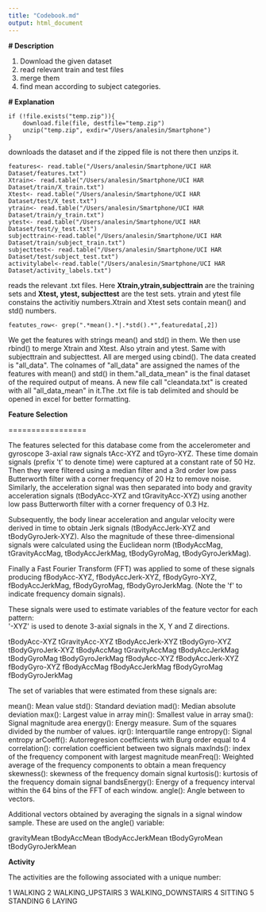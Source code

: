 ```yaml
---
title: "Codebook.md"
output: html_document
---
```


**# Description**

  1) Download the given dataset
  2) read relevant train and test files
  3) merge them
  4) find mean according to subject categories.


**# Explanation**
```{r}
if (!file.exists("temp.zip")){
    download.file(file, destfile="temp.zip")
    unzip("temp.zip", exdir="/Users/analesin/Smartphone")
} 
```

downloads the dataset and if the zipped file is not there then unzips it. 


```{r}
features<- read.table("/Users/analesin/Smartphone/UCI HAR Dataset/features.txt")
Xtrain<- read.table("/Users/analesin/Smartphone/UCI HAR Dataset/train/X_train.txt")
Xtest<- read.table("/Users/analesin/Smartphone/UCI HAR Dataset/test/X_test.txt")
ytrain<- read.table("/Users/analesin/Smartphone/UCI HAR Dataset/train/y_train.txt")
ytest<- read.table("/Users/analesin/Smartphone/UCI HAR Dataset/test/y_test.txt")
subjecttrain<-read.table("/Users/analesin/Smartphone/UCI HAR Dataset/train/subject_train.txt")
subjecttest<- read.table("/Users/analesin/Smartphone/UCI HAR Dataset/test/subject_test.txt")
activitylabel<-read.table("/Users/analesin/Smartphone/UCI HAR Dataset/activity_labels.txt")
```
reads the relevant .txt files. Here **Xtrain,ytrain,subjecttrain** are the training sets and **Xtest, ytest, subjecttest** are the test sets. ytrain and ytest file constains the activitiy numbers.Xtrain and Xtest sets contain mean() and std() numbers. 

```{r}
featutes_row<- grep(".*mean().*|.*std().*",featuredata[,2])
```

We get the features with strings mean() and std() in them. We then use rbind() to merge Xtrain and Xtest. Also ytrain and ytest. Same with subjecttrain and subjecttest. All are merged using cbind(). The data created is "all_data". The colnames of "all_data" are assigned the names of the features with mean() and std() in them."all_data_mean" is the final dataset of the required output of means. A new file call "cleandata.txt" is created with all "all_data_mean" in it.The .txt file is tab delimited and should be opened in excel for better formatting. 

**Feature Selection**

=================

The features selected for this database come from the accelerometer and gyroscope 3-axial raw signals tAcc-XYZ and tGyro-XYZ. These time domain signals (prefix 't' to denote time) were captured at a constant rate of 50 Hz. Then they were filtered using a median filter and a 3rd order low pass Butterworth filter with a corner frequency of 20 Hz to remove noise. Similarly, the acceleration signal was then separated into body and gravity acceleration signals (tBodyAcc-XYZ and tGravityAcc-XYZ) using another low pass Butterworth filter with a corner frequency of 0.3 Hz. 

Subsequently, the body linear acceleration and angular velocity were derived in time to obtain Jerk signals (tBodyAccJerk-XYZ and tBodyGyroJerk-XYZ). Also the magnitude of these three-dimensional signals were calculated using the Euclidean norm (tBodyAccMag, tGravityAccMag, tBodyAccJerkMag, tBodyGyroMag, tBodyGyroJerkMag). 

Finally a Fast Fourier Transform (FFT) was applied to some of these signals producing fBodyAcc-XYZ, fBodyAccJerk-XYZ, fBodyGyro-XYZ, fBodyAccJerkMag, fBodyGyroMag, fBodyGyroJerkMag. (Note the 'f' to indicate frequency domain signals). 

These signals were used to estimate variables of the feature vector for each pattern:  
'-XYZ' is used to denote 3-axial signals in the X, Y and Z directions.

tBodyAcc-XYZ
tGravityAcc-XYZ
tBodyAccJerk-XYZ
tBodyGyro-XYZ
tBodyGyroJerk-XYZ
tBodyAccMag
tGravityAccMag
tBodyAccJerkMag
tBodyGyroMag
tBodyGyroJerkMag
fBodyAcc-XYZ
fBodyAccJerk-XYZ
fBodyGyro-XYZ
fBodyAccMag
fBodyAccJerkMag
fBodyGyroMag
fBodyGyroJerkMag

The set of variables that were estimated from these signals are: 

mean(): Mean value
std(): Standard deviation
mad(): Median absolute deviation 
max(): Largest value in array
min(): Smallest value in array
sma(): Signal magnitude area
energy(): Energy measure. Sum of the squares divided by the number of values. 
iqr(): Interquartile range 
entropy(): Signal entropy
arCoeff(): Autorregresion coefficients with Burg order equal to 4
correlation(): correlation coefficient between two signals
maxInds(): index of the frequency component with largest magnitude
meanFreq(): Weighted average of the frequency components to obtain a mean frequency
skewness(): skewness of the frequency domain signal 
kurtosis(): kurtosis of the frequency domain signal 
bandsEnergy(): Energy of a frequency interval within the 64 bins of the FFT of each window.
angle(): Angle between to vectors.

Additional vectors obtained by averaging the signals in a signal window sample. These are used on the angle() variable:

gravityMean
tBodyAccMean
tBodyAccJerkMean
tBodyGyroMean
tBodyGyroJerkMean

**Activity**

The activities are the following associated with a unique number:

1 WALKING
2 WALKING_UPSTAIRS
3 WALKING_DOWNSTAIRS
4 SITTING
5 STANDING
6 LAYING


